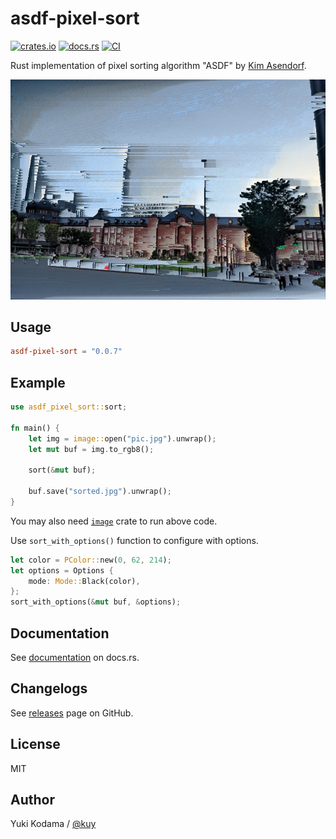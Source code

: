 # asdf-pixel-sort

[![crates.io](https://img.shields.io/crates/v/asdf-pixel-sort.svg)](https://crates.io/crates/asdf-pixel-sort)
[![docs.rs](https://docs.rs/asdf-pixel-sort/badge.svg)](https://docs.rs/asdf-pixel-sort)
[![CI](https://github.com/kuy/asdf-pixel-sort/actions/workflows/ci.yml/badge.svg)](https://github.com/kuy/asdf-pixel-sort/actions/workflows/ci.yml)

Rust implementation of pixel sorting algorithm "ASDF" by [Kim Asendorf](http://kimasendorf.com/).

![sample](./assets/sample.png)

## Usage

```toml
asdf-pixel-sort = "0.0.7"
```

## Example

```rust
use asdf_pixel_sort::sort;

fn main() {
    let img = image::open("pic.jpg").unwrap();
    let mut buf = img.to_rgb8();

    sort(&mut buf);

    buf.save("sorted.jpg").unwrap();
}
```

You may also need [`image`](https://crates.io/crates/image) crate to run above code.

Use `sort_with_options()` function to configure with options.

```rust
let color = PColor::new(0, 62, 214);
let options = Options {
    mode: Mode::Black(color),
};
sort_with_options(&mut buf, &options);
```

## Documentation

See [documentation](https://docs.rs/asdf-pixel-sort) on docs.rs.

## Changelogs

See [releases](https://github.com/kuy/asdf-pixel-sort/releases) page on GitHub.

## License

MIT

## Author

Yuki Kodama / [@kuy](https://twitter.com/kuy)
